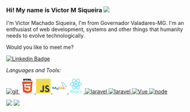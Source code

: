 ### Hi! My name is Victor M Siqueira <img src="https://media.giphy.com/media/hvRJCLFzcasrR4ia7z/giphy.gif" width="25px">

<!--
*victorsiqueira14/victorsiqueira14* is a ✨ special ✨ repository because its `README.md` (this file) appears on your GitHub profile.



Here are some ideas to get you started:

- 🔭 I’m currently working on ...
- 🌱 I’m currently learning ...
- 👯 I’m looking to collaborate on ...
- 🤔 I’m looking for help with ...
- 💬 Ask me about ...
- 📫 How to reach me: ...
- 😄 Pronouns: ...
- ⚡ Fun fact: ...
-->


I'm Victor Machado Siqueira, I'm from Governador Valadares-MG. I'm an enthusiast of web development, systems and other things that humanity needs to evolve technologically.

Would you like to meet me?


[![Linkedin Badge](https://img.shields.io/badge/-LinkedIn-blue?style=flat-square&logo=Linkedin&logoColor=white&link=https://https://www.linkedin.com/in/victor-siqueira4481/)](https://www.linkedin.com/in/victor-siqueira4481/) <a href="https://wa.me/5533991472451" alt="WhatsApp" target="_blank">

</a>

*Languages and Tools:*  

<a href="https://git-scm.com/" target="_blank"> <img src="https://www.vectorlogo.zone/logos/git-scm/git-scm-icon.svg" alt="git" width="40" height="40"/> </a> <a href="https://www.w3.org/html/" target="_blank"> <img src="https://raw.githubusercontent.com/devicons/devicon/master/icons/html5/html5-original-wordmark.svg" alt="html5" width="40" height="40"/> </a> <a href="https://developer.mozilla.org/en-US/docs/Web/JavaScript" target="_blank"> <img src="https://raw.githubusercontent.com/devicons/devicon/master/icons/javascript/javascript-original.svg" alt="javascript" width="40" height="40"/> </a> <a href="https://www.mysql.com/" target="_blank"> <img src="https://raw.githubusercontent.com/devicons/devicon/master/icons/mysql/mysql-original-wordmark.svg" alt="mysql" width="40" height="40"/> </a> <a href="https://reactjs.org/" target="_blank"> <img src="https://raw.githubusercontent.com/devicons/devicon/master/icons/react/react-original-wordmark.svg" alt="react" width="40" height="40"/> </a> <a href="https://vuejs.org/" target="_blank">  </a> <a href="https://laravel.com/" target="_blank"> <img src="https://laravel.com/img/logotype.min.svg" alt="laravel" width="60" height="60"/> </a> <a href="https://www.php.net/" target="_blank"> <img src="https://www.php.net/images/logos/php-logo.svg" alt="laravel" width="60" height="60"/> </a> <a href="https://vuejs.org/" target="_blank"> <img src="https://www.fullstackpython.com/img/logos/vuejs-wide.png" alt="Vue" width="90"/> </a> <a href="https://nodejs.org/en/" target="_blank"> <img src="https://walde.co/wp-content/uploads/2016/09/nodejs_logo.png" alt="node" width="60" height="60"/> </a> </p>

<p>
  <img height="180em" src="https://github-readme-stats.vercel.app/api?username=victorsiqueira14&show_icons=true&hide_border=true&&count_private=true&include_all_commits=true&theme=radical" />
  <img height="180em" src="https://github-readme-stats.vercel.app/api/top-langs/?username=victorsiqueira14&exclude_repo=KNN-Image-Classification&show_icons=true&hide_border=true&layout=compact&langs_count=8&theme=radical"/>
</p>
